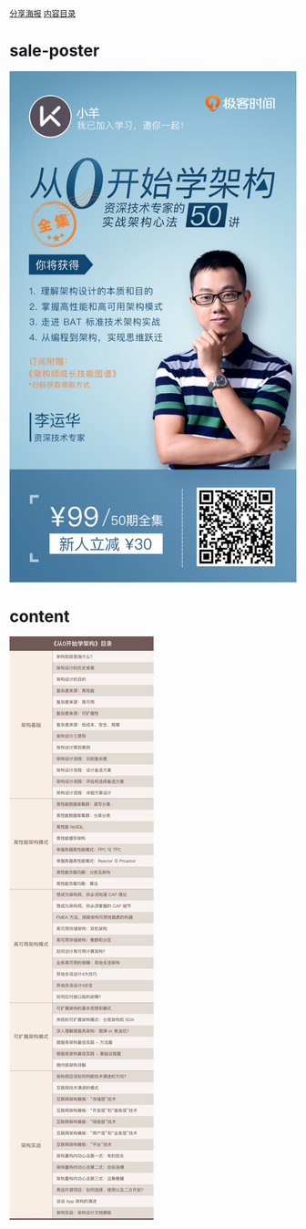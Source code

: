 
[分享海报](#sale-poster)
[内容目录](#content)

# sale-poster

![sale-poster](../img/81-sale-poster.jpg)
# content
![content](../img/81-content.jpg)

